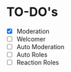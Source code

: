 # TO-DO's

- [x]  Moderation
- [ ]  Welcomer
- [ ]  Auto Moderation
- [ ]  Auto Roles
- [ ]  Reaction Roles
